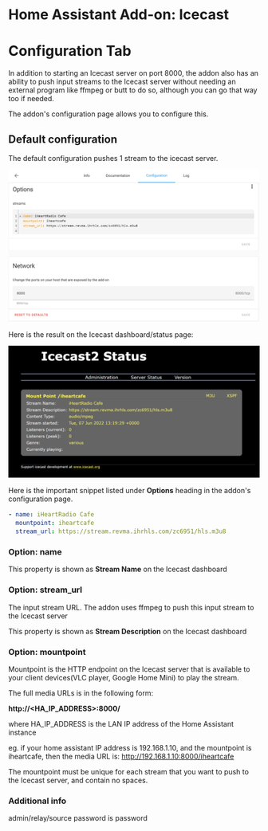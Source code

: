 # Home Assistant Add-on: Icecast

# Configuration Tab

In addition to starting an Icecast server on port 8000, the addon also has an ability to push input streams to the Icecast server without needing an external program like ffmpeg or butt to do so, although you can go that way too if needed.

The addon's configuration page allows you to configure this.

## Default configuration

The default configuration pushes 1 stream to the icecast server.

![default configuration][default_configuration]

Here is the result on the Icecast dashboard/status page:

![icecast status default config][icecast_default_config]

Here is the important snippet listed under **Options** heading in the addon's configuration page.

```yaml
- name: iHeartRadio Cafe
  mountpoint: iheartcafe
  stream_url: https://stream.revma.ihrhls.com/zc6951/hls.m3u8
```

### Option: name

This property is shown as **Stream Name** on the Icecast dashboard

### Option: stream_url

The input stream URL. The addon uses ffmpeg to push this input stream to the Icecast server

This property is shown as **Stream Description** on the Icecast dashboard

### Option: mountpoint

Mountpoint is the HTTP endpoint on the Icecast server that is available to your client devices(VLC player, Google Home Mini) to play the stream.

The full media URLs is in the following form:

**http://<HA_IP_ADDRESS>:8000/<MOUNTPOINT>**

where HA_IP_ADDRESS is the LAN IP address of the Home Assistant instance

eg. if your home assistant IP address is 192.168.1.10, and the mountpoint is iheartcafe, then the media URL is: http://192.168.1.10:8000/iheartcafe

The mountpoint must be unique for each stream that you want to push to the Icecast server, and contain no spaces.

### Additional info

admin/relay/source password is password

[default_configuration]: https://raw.githubusercontent.com/mohankumargupta/icecast/master/images/default-configuration.png
[icecast_default_config]: https://raw.githubusercontent.com/mohankumargupta/icecast/master/images/icecast-default-configuration.png


